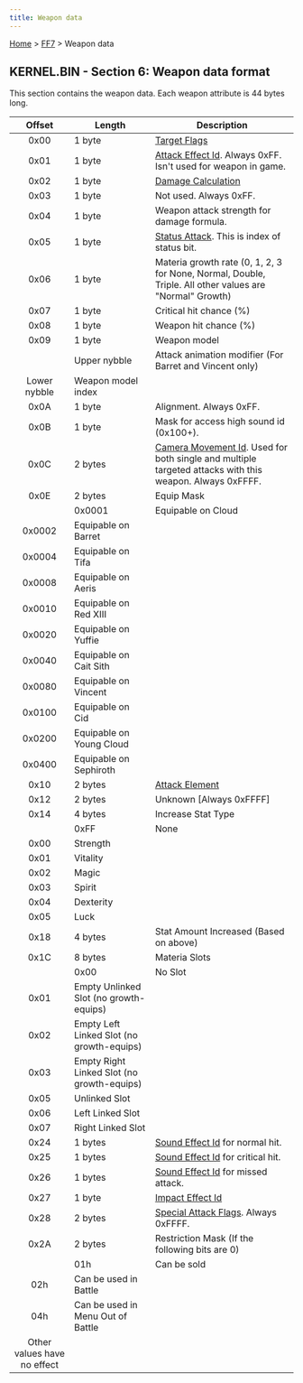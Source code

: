 ```yaml
---
title: Weapon data
---
```


[Home](Main%20Page.md) > [FF7](FF7.md) > Weapon data

## KERNEL.BIN - Section 6: Weapon data format

This section contains the weapon data. Each weapon attribute is 44 bytes
long.

|           Offset            | Length                                     | Description                                                                                                 |
|:---------------------------:|--------------------------------------------|-------------------------------------------------------------------------------------------------------------|
|            0x00             | 1 byte                                     | [Target Flags][]                                                                                            |
|            0x01             | 1 byte                                     | [Attack Effect Id][]. Always 0xFF. Isn't used for weapon in game.                                           |
|            0x02             | 1 byte                                     | [Damage Calculation][]                                                                                      |
|            0x03             | 1 byte                                     | Not used. Always 0xFF.                                                                                      |
|            0x04             | 1 byte                                     | Weapon attack strength for damage formula.                                                                  |
|            0x05             | 1 byte                                     | [Status Attack][]. This is index of status bit.                                                             |
|            0x06             | 1 byte                                     | Materia growth rate (0, 1, 2, 3 for None, Normal, Double, Triple. All other values are "Normal" Growth)     |
|            0x07             | 1 byte                                     | Critical hit chance (%)                                                                                     |
|            0x08             | 1 byte                                     | Weapon hit chance (%)                                                                                       |
|            0x09             | 1 byte                                     | Weapon model                                                                                                |
|                             | Upper nybble                               | Attack animation modifier (For Barret and Vincent only)                                                     |
|        Lower nybble         | Weapon model index                         |                                                                                                             |
|            0x0A             | 1 byte                                     | Alignment. Always 0xFF.                                                                                     |
|            0x0B             | 1 byte                                     | Mask for access high sound id (0x100+).                                                                     |
|            0x0C             | 2 bytes                                    | [Camera Movement Id][]. Used for both single and multiple targeted attacks with this weapon. Always 0xFFFF. |
|            0x0E             | 2 bytes                                    | Equip Mask                                                                                                  |
|                             | 0x0001                                     | Equipable on Cloud                                                                                          |
|           0x0002            | Equipable on Barret                        |                                                                                                             |
|           0x0004            | Equipable on Tifa                          |                                                                                                             |
|           0x0008            | Equipable on Aeris                         |                                                                                                             |
|           0x0010            | Equipable on Red XIII                      |                                                                                                             |
|           0x0020            | Equipable on Yuffie                        |                                                                                                             |
|           0x0040            | Equipable on Cait Sith                     |                                                                                                             |
|           0x0080            | Equipable on Vincent                       |                                                                                                             |
|           0x0100            | Equipable on Cid                           |                                                                                                             |
|           0x0200            | Equipable on Young Cloud                   |                                                                                                             |
|           0x0400            | Equipable on Sephiroth                     |                                                                                                             |
|            0x10             | 2 bytes                                    | [Attack Element][]                                                                                          |
|            0x12             | 2 bytes                                    | Unknown \[Always 0xFFFF\]                                                                                   |
|            0x14             | 4 bytes                                    | Increase Stat Type                                                                                          |
|                             | 0xFF                                       | None                                                                                                        |
|            0x00             | Strength                                   |                                                                                                             |
|            0x01             | Vitality                                   |                                                                                                             |
|            0x02             | Magic                                      |                                                                                                             |
|            0x03             | Spirit                                     |                                                                                                             |
|            0x04             | Dexterity                                  |                                                                                                             |
|            0x05             | Luck                                       |                                                                                                             |
|            0x18             | 4 bytes                                    | Stat Amount Increased (Based on above)                                                                      |
|            0x1C             | 8 bytes                                    | Materia Slots                                                                                               |
|                             | 0x00                                       | No Slot                                                                                                     |
|            0x01             | Empty Unlinked Slot (no growth-equips)     |                                                                                                             |
|            0x02             | Empty Left Linked Slot (no growth-equips)  |                                                                                                             |
|            0x03             | Empty Right Linked Slot (no growth-equips) |                                                                                                             |
|            0x05             | Unlinked Slot                              |                                                                                                             |
|            0x06             | Left Linked Slot                           |                                                                                                             |
|            0x07             | Right Linked Slot                          |                                                                                                             |
|            0x24             | 1 bytes                                    | [Sound Effect Id][] for normal hit.                                                                         |
|            0x25             | 1 bytes                                    | [Sound Effect Id][] for critical hit.                                                                       |
|            0x26             | 1 bytes                                    | [Sound Effect Id][] for missed attack.                                                                      |
|            0x27             | 1 byte                                     | [Impact Effect Id][]                                                                                        |
|            0x28             | 2 bytes                                    | [Special Attack Flags][]. Always 0xFFFF.                                                                    |
|            0x2A             | 2 bytes                                    | Restriction Mask (If the following bits are 0)                                                              |
|                             | 01h                                        | Can be sold                                                                                                 |
|             02h             | Can be used in Battle                      |                                                                                                             |
|             04h             | Can be used in Menu Out of Battle          |                                                                                                             |
| Other values have no effect |                                            |                                                                                                             |

  [Target Flags]: Battle/Targeting%20Data.md "wikilink"
  [Attack Effect Id]: Battle/Attack%20Effect%20Id%20List.md "wikilink"
  [Damage Calculation]: Battle/Damage%20Calculation.md "wikilink"
  [Status Attack]: Battle/Status%20Effects.md "wikilink"
  [Camera Movement Id]: Battle/Camera%20Movement%20Id%20List.md "wikilink"
  [Attack Element]: Battle/Elemental%20Data.md "wikilink"
  [Sound Effect Id]: Battle/Sound%20Effect%20Id%20List.md "wikilink"
  [Impact Effect Id]: Battle/Impact%20Effect%20Id%20List.md "wikilink"
  [Special Attack Flags]: Battle/Special%20Attack%20Flags.md "wikilink"
